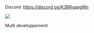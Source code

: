 Discord: https://discord.gg/K3BRxapgWn

<img src="https://i.imgur.com/1ekdeX2.png">


Multi developpement